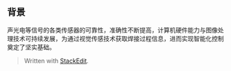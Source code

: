
## 背景
声光电等信号的各类传感器的可靠性，准确性不断提高，计算机硬件能力与图像处理技术可持续发展，为通过视觉传感技术获取焊接过程信息，进而实现智能化控制奠定了坚实基础。

> Written with [StackEdit](https://stackedit.io/).
<!--stackedit_data:
eyJoaXN0b3J5IjpbLTE5NTY0MTk3OTddfQ==
-->